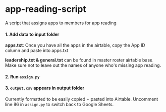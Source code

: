 # app-reading-script
A script that assigns apps to members for app reading

#### 1. Add data to input folder
**apps.txt**: Once you have all the apps in the airtable, copy the App ID column and paste into apps.txt

**leadership.txt & general.txt** can be found in master roster airtable base. Make sure not to leave out the names of anyone who's missing app reading.
      
#### 2. Run `assign.py`
#### 3. `output.csv` appears in output folder
Currently formatted to be easily copied + pasted into Airtable. Uncomment line 86 in `assign.py` to switch back to Google Sheets.